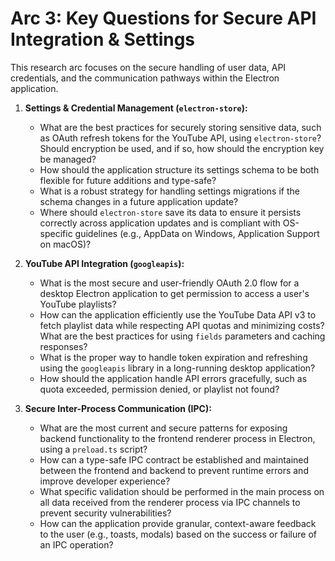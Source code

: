 # Arc 3: Key Questions for Secure API Integration & Settings

This research arc focuses on the secure handling of user data, API credentials, and the communication pathways within the Electron application.

1.  **Settings & Credential Management (`electron-store`):**
    *   What are the best practices for securely storing sensitive data, such as OAuth refresh tokens for the YouTube API, using `electron-store`? Should encryption be used, and if so, how should the encryption key be managed?
    *   How should the application structure its settings schema to be both flexible for future additions and type-safe?
    *   What is a robust strategy for handling settings migrations if the schema changes in a future application update?
    *   Where should `electron-store` save its data to ensure it persists correctly across application updates and is compliant with OS-specific guidelines (e.g., AppData on Windows, Application Support on macOS)?

2.  **YouTube API Integration (`googleapis`):**
    *   What is the most secure and user-friendly OAuth 2.0 flow for a desktop Electron application to get permission to access a user's YouTube playlists?
    *   How can the application efficiently use the YouTube Data API v3 to fetch playlist data while respecting API quotas and minimizing costs? What are the best practices for using `fields` parameters and caching responses?
    *   What is the proper way to handle token expiration and refreshing using the `googleapis` library in a long-running desktop application?
    *   How should the application handle API errors gracefully, such as quota exceeded, permission denied, or playlist not found?

3.  **Secure Inter-Process Communication (IPC):**
    *   What are the most current and secure patterns for exposing backend functionality to the frontend renderer process in Electron, using a `preload.ts` script?
    *   How can a type-safe IPC contract be established and maintained between the frontend and backend to prevent runtime errors and improve developer experience?
    *   What specific validation should be performed in the main process on all data received from the renderer process via IPC channels to prevent security vulnerabilities?
    *   How can the application provide granular, context-aware feedback to the user (e.g., toasts, modals) based on the success or failure of an IPC operation?